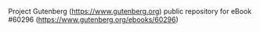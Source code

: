 Project Gutenberg (https://www.gutenberg.org) public repository for eBook #60296 (https://www.gutenberg.org/ebooks/60296)

